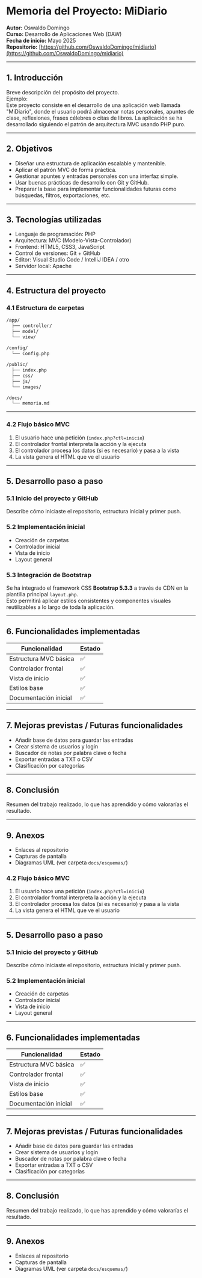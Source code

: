 # Memoria del Proyecto: MiDiario

**Autor:** Oswaldo Domingo  
**Curso:** Desarrollo de Aplicaciones Web (DAW)  
**Fecha de inicio:** Mayo 2025  
**Repositorio:** [https://github.com/OswaldoDomingo/midiario](https://github.com/OswaldoDomingo/midiario)

---

## 1. Introducción

Breve descripción del propósito del proyecto.  
Ejemplo:  
Este proyecto consiste en el desarrollo de una aplicación web llamada "MiDiario", donde el usuario podrá almacenar notas personales, apuntes de clase, reflexiones, frases célebres o citas de libros. La aplicación se ha desarrollado siguiendo el patrón de arquitectura MVC usando PHP puro.

---

## 2. Objetivos

- Diseñar una estructura de aplicación escalable y mantenible.
- Aplicar el patrón MVC de forma práctica.
- Gestionar apuntes y entradas personales con una interfaz simple.
- Usar buenas prácticas de desarrollo con Git y GitHub.
- Preparar la base para implementar funcionalidades futuras como búsquedas, filtros, exportaciones, etc.

---

## 3. Tecnologías utilizadas

- Lenguaje de programación: PHP
- Arquitectura: MVC (Modelo-Vista-Controlador)
- Frontend: HTML5, CSS3, JavaScript
- Control de versiones: Git + GitHub
- Editor: Visual Studio Code / IntelliJ IDEA / otro
- Servidor local: Apache

---

## 4. Estructura del proyecto

### 4.1 Estructura de carpetas

```txt
/app/
  ├── controller/
  ├── model/
  └── view/
  
/config/
  └── Config.php

/public/
  ├── index.php
  ├── css/
  ├── js/
  └── images/

/docs/
  └── memoria.md

```
---

### 4.2 Flujo básico MVC

1. El usuario hace una petición (`index.php?ctl=inicio`)
2. El controlador frontal interpreta la acción y la ejecuta
3. El controlador procesa los datos (si es necesario) y pasa a la vista
4. La vista genera el HTML que ve el usuario

---

## 5. Desarrollo paso a paso

### 5.1 Inicio del proyecto y GitHub

Describe cómo iniciaste el repositorio, estructura inicial y primer push.

### 5.2 Implementación inicial

- Creación de carpetas
- Controlador inicial
- Vista de inicio
- Layout general

### 5.3 Integración de Bootstrap

Se ha integrado el framework CSS **Bootstrap 5.3.3** a través de CDN en la plantilla principal `layout.php`.  
Esto permitirá aplicar estilos consistentes y componentes visuales reutilizables a lo largo de toda la aplicación.

---

## 6. Funcionalidades implementadas

| Funcionalidad               | Estado |
|-----------------------------|--------|
| Estructura MVC básica       | ✅     |
| Controlador frontal         | ✅     |
| Vista de inicio             | ✅     |
| Estilos base                | ✅     |
| Documentación inicial       | ✅     |

---

## 7. Mejoras previstas / Futuras funcionalidades

- Añadir base de datos para guardar las entradas
- Crear sistema de usuarios y login
- Buscador de notas por palabra clave o fecha
- Exportar entradas a TXT o CSV
- Clasificación por categorías

---

## 8. Conclusión

Resumen del trabajo realizado, lo que has aprendido y cómo valorarías el resultado.

---

## 9. Anexos

- Enlaces al repositorio
- Capturas de pantalla
- Diagramas UML (ver carpeta `docs/esquemas/`)
### 4.2 Flujo básico MVC

1. El usuario hace una petición (`index.php?ctl=inicio`)
2. El controlador frontal interpreta la acción y la ejecuta
3. El controlador procesa los datos (si es necesario) y pasa a la vista
4. La vista genera el HTML que ve el usuario

---

## 5. Desarrollo paso a paso

### 5.1 Inicio del proyecto y GitHub

Describe cómo iniciaste el repositorio, estructura inicial y primer push.

### 5.2 Implementación inicial

- Creación de carpetas
- Controlador inicial
- Vista de inicio
- Layout general

---

## 6. Funcionalidades implementadas

| Funcionalidad               | Estado |
|-----------------------------|--------|
| Estructura MVC básica       |   ✅   |
| Controlador frontal         |   ✅   |
| Vista de inicio             |   ✅   |
| Estilos base                |   ✅   |
| Documentación inicial       |   ✅   |

---

## 7. Mejoras previstas / Futuras funcionalidades

- Añadir base de datos para guardar las entradas
- Crear sistema de usuarios y login
- Buscador de notas por palabra clave o fecha
- Exportar entradas a TXT o CSV
- Clasificación por categorías

---

## 8. Conclusión

Resumen del trabajo realizado, lo que has aprendido y cómo valorarías el resultado.

---

## 9. Anexos

- Enlaces al repositorio
- Capturas de pantalla
- Diagramas UML (ver carpeta `docs/esquemas/`)
